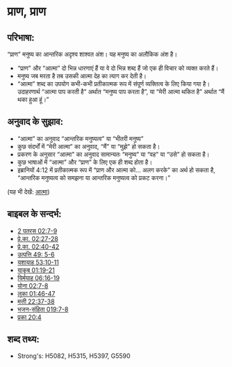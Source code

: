 # प्राण, प्राण #

## परिभाषा: ##

“प्राण” मनुष्य का आन्तरिक अदृश्य शाश्वत अंश। यह मनुष्य का अलौकिक अंश है।

* “प्राण” और “आत्मा” दो भिन्न धारणाएं हैं या वे दो भिन्न शब्द हैं जो एक ही विचार को व्यक्त करते हैं।
* मनुष्य जब मरता है तब उसकी आत्मा देह का त्याग कर देती है।
* “आत्मा” शब्द का उपयोग कभी-कभी प्रतीकात्मक रूप में संपूर्ण व्यक्तित्व के लिए किया गया है। उदाहरणार्थ “आत्मा पाप करती है” अर्थात “मनुष्य पाप करता है”, या “मेरी आत्मा थकित है” अर्थात “मैं थका हुआ हूं।”

## अनुवाद के सुझाव: ##

* “आत्मा” का अनुवाद “आन्तरिक मनुष्यत्व” या “भीतरी मनुष्य”
* कुछ संदर्भों में “मेरी आत्मा” का अनुवाद, “मैं” या “मुझे” हो सकता है।
* प्रकरण के अनुसार “आत्मा” का अनुवाद सामान्यतः “मनुष्य” या “वह” या “उसे” हो सकता है।
* कुछ भाषाओं में “आत्मा” और “प्राण” के लिए एक ही शब्द होता है।
* इब्रानियों 4:12 में प्रतीकात्मक रूप में “प्राण और आत्मा को... अलग करके” का अर्थ हो सकता है, “आन्तरिक मनुष्यत्व को समझना या आन्तरिक मनुष्यत्व को प्रकट करना।”

(यह भी देखें: [आत्मा](../kt/spirit.md))

## बाइबल के सन्दर्भ: ##

* [2 पतरस 02:7-9](rc://hi/tn/help/2pe/02/07)
* [प्रे.का. 02:27-28](rc://hi/tn/help/act/02/27)
* [प्रे.का. 02:40-42](rc://hi/tn/help/act/02/40)
* [उत्पत्ति 49: 5-6](rc://hi/tn/help/gen/49/05)
* [यशायाह 53:10-11](rc://hi/tn/help/isa/53/10)
* [याकूब 01:19-21](rc://hi/tn/help/jas/01/19)
* [यिर्मयाह 06:16-19](rc://hi/tn/help/jer/06/16)
* [योना 02:7-8](rc://hi/tn/help/jon/02/07)
* [लूका 01:46-47](rc://hi/tn/help/luk/01/46)
* [मत्ती 22:37-38](rc://hi/tn/help/mat/22/37)
* [भजन-संहिता 019:7-8](rc://hi/tn/help/psa/019/007)
* [प्रका 20:4](rc://hi/tn/help/rev/20/04)


## शब्द तथ्य: ##

* Strong's: H5082, H5315, H5397, G5590
